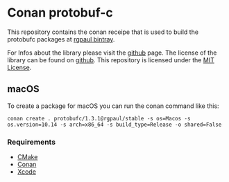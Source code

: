 # Conan protobuf-c

This repository contains the conan receipe that is used to build the protobufc packages at [rgpaul bintray](https://bintray.com/manromen/rgpaul).

For Infos about the library please visit the [github](https://github.com/protobuf-c/protobuf-c) page.
The license of the library can be found on [github](https://github.com/protobuf-c/protobuf-c/blob/master/LICENSE).
This repository is licensed under the [MIT License](LICENSE).

## macOS

To create a package for macOS you can run the conan command like this:

`conan create . protobufc/1.3.1@rgpaul/stable -s os=Macos -s os.version=10.14 -s arch=x86_64 -s build_type=Release -o shared=False`

### Requirements

* [CMake](https://cmake.org/)
* [Conan](https://conan.io/)
* [Xcode](https://developer.apple.com/xcode/)
